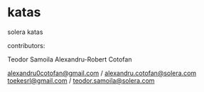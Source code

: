 # katas
solera katas

contributors:

Teodor Samoila
Alexandru-Robert Cotofan

alexandru0cotofan@gmail.com / alexandru.cotofan@solera.com
toekesrl@gmail.com / teodor.samoila@solera.com
